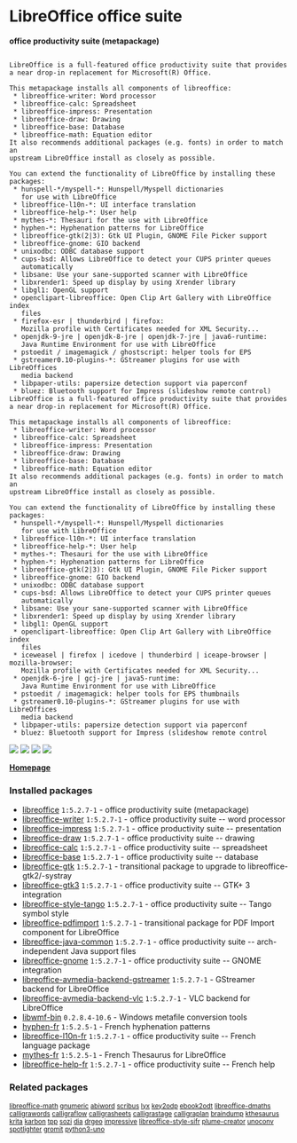 # LibreOffice office suite

__office productivity suite (metapackage)__

```

LibreOffice is a full-featured office productivity suite that provides
a near drop-in replacement for Microsoft(R) Office.

This metapackage installs all components of libreoffice:
 * libreoffice-writer: Word processor
 * libreoffice-calc: Spreadsheet
 * libreoffice-impress: Presentation
 * libreoffice-draw: Drawing
 * libreoffice-base: Database
 * libreoffice-math: Equation editor
It also recommends additional packages (e.g. fonts) in order to match an
upstream LibreOffice install as closely as possible.

You can extend the functionality of LibreOffice by installing these
packages:
 * hunspell-*/myspell-*: Hunspell/Myspell dictionaries
   for use with LibreOffice
 * libreoffice-l10n-*: UI interface translation
 * libreoffice-help-*: User help
 * mythes-*: Thesauri for the use with LibreOffice
 * hyphen-*: Hyphenation patterns for LibreOffice
 * libreoffice-gtk(2|3): Gtk UI Plugin, GNOME File Picker support
 * libreoffice-gnome: GIO backend
 * unixodbc: ODBC database support
 * cups-bsd: Allows LibreOffice to detect your CUPS printer queues
   automatically
 * libsane: Use your sane-supported scanner with LibreOffice
 * libxrender1: Speed up display by using Xrender library
 * libgl1: OpenGL support
 * openclipart-libreoffice: Open Clip Art Gallery with LibreOffice index
   files
 * firefox-esr | thunderbird | firefox:
   Mozilla profile with Certificates needed for XML Security...
 * openjdk-9-jre | openjdk-8-jre | openjdk-7-jre | java6-runtime:
   Java Runtime Environment for use with LibreOffice
 * pstoedit / imagemagick / ghostscript: helper tools for EPS
 * gstreamer0.10-plugins-*: GStreamer plugins for use with LibreOffices
   media backend
 * libpaper-utils: papersize detection support via paperconf
 * bluez: Bluetooth support for Impress (slideshow remote control)
LibreOffice is a full-featured office productivity suite that provides
a near drop-in replacement for Microsoft(R) Office.

This metapackage installs all components of libreoffice:
 * libreoffice-writer: Word processor
 * libreoffice-calc: Spreadsheet
 * libreoffice-impress: Presentation
 * libreoffice-draw: Drawing
 * libreoffice-base: Database
 * libreoffice-math: Equation editor
It also recommends additional packages (e.g. fonts) in order to match an
upstream LibreOffice install as closely as possible.

You can extend the functionality of LibreOffice by installing these
packages:
 * hunspell-*/myspell-*: Hunspell/Myspell dictionaries
   for use with LibreOffice
 * libreoffice-l10n-*: UI interface translation
 * libreoffice-help-*: User help
 * mythes-*: Thesauri for the use with LibreOffice
 * hyphen-*: Hyphenation patterns for LibreOffice
 * libreoffice-gtk(2|3): Gtk UI Plugin, GNOME File Picker support
 * libreoffice-gnome: GIO backend
 * unixodbc: ODBC database support
 * cups-bsd: Allows LibreOffice to detect your CUPS printer queues
   automatically
 * libsane: Use your sane-supported scanner with LibreOffice
 * libxrender1: Speed up display by using Xrender library
 * libgl1: OpenGL support
 * openclipart-libreoffice: Open Clip Art Gallery with LibreOffice index
   files
 * iceweasel | firefox | icedove | thunderbird | iceape-browser | mozilla-browser:
   Mozilla profile with Certificates needed for XML Security...
 * openjdk-6-jre | gcj-jre | java5-runtime:
   Java Runtime Environment for use with LibreOffice
 * pstoedit / imagemagick: helper tools for EPS thumbnails
 * gstreamer0.10-plugins-*: GStreamer plugins for use with LibreOffices
   media backend
 * libpaper-utils: papersize detection support via paperconf
 * bluez: Bluetooth support for Impress (slideshow remote control

```

[![](https://screenshots.debian.net/thumbnail-with-version/libreoffice-writer/9001)](https://screenshots.debian.net/screenshot-with-version/libreoffice-writer/9001)
[![](https://screenshots.debian.net/thumbnail-with-version/libreoffice-calc/9001)](https://screenshots.debian.net/screenshot-with-version/libreoffice-calc/9001)
[![](https://screenshots.debian.net/thumbnail-with-version/libreoffice-draw/9001)](https://screenshots.debian.net/screenshot-with-version/libreoffice-draw/9001)
[![](https://screenshots.debian.net/thumbnail-with-version/libreoffice-impress/9001)](https://screenshots.debian.net/screenshot-with-version/libreoffice-impress/9001)



**[Homepage](http://www.libreoffice.org)**

### Installed packages

* [libreoffice](https://packages.debian.org/stretch/libreoffice) `1:5.2.7-1` - office productivity suite (metapackage)
* [libreoffice-writer](https://packages.debian.org/stretch/libreoffice-writer) `1:5.2.7-1` - office productivity suite -- word processor
* [libreoffice-impress](https://packages.debian.org/stretch/libreoffice-impress) `1:5.2.7-1` - office productivity suite -- presentation
* [libreoffice-draw](https://packages.debian.org/stretch/libreoffice-draw) `1:5.2.7-1` - office productivity suite -- drawing
* [libreoffice-calc](https://packages.debian.org/stretch/libreoffice-calc) `1:5.2.7-1` - office productivity suite -- spreadsheet
* [libreoffice-base](https://packages.debian.org/stretch/libreoffice-base) `1:5.2.7-1` - office productivity suite -- database
* [libreoffice-gtk](https://packages.debian.org/stretch/libreoffice-gtk) `1:5.2.7-1` - transitional package to upgrade to libreoffice-gtk2/-systray
* [libreoffice-gtk3](https://packages.debian.org/stretch/libreoffice-gtk3) `1:5.2.7-1` - office productivity suite -- GTK+ 3 integration
* [libreoffice-style-tango](https://packages.debian.org/stretch/libreoffice-style-tango) `1:5.2.7-1` - office productivity suite -- Tango symbol style
* [libreoffice-pdfimport](https://packages.debian.org/stretch/libreoffice-pdfimport) `1:5.2.7-1` - transitional package for PDF Import component for LibreOffice
* [libreoffice-java-common](https://packages.debian.org/stretch/libreoffice-java-common) `1:5.2.7-1` - office productivity suite -- arch-independent Java support files
* [libreoffice-gnome](https://packages.debian.org/stretch/libreoffice-gnome) `1:5.2.7-1` - office productivity suite -- GNOME integration
* [libreoffice-avmedia-backend-gstreamer](https://packages.debian.org/stretch/libreoffice-avmedia-backend-gstreamer) `1:5.2.7-1` - GStreamer backend for LibreOffice
* [libreoffice-avmedia-backend-vlc](https://packages.debian.org/stretch/libreoffice-avmedia-backend-vlc) `1:5.2.7-1` - VLC backend for LibreOffice
* [libwmf-bin](https://packages.debian.org/stretch/libwmf-bin) `0.2.8.4-10.6` - Windows metafile conversion tools
* [hyphen-fr](https://packages.debian.org/stretch/hyphen-fr) `1:5.2.5-1` - French hyphenation patterns
* [libreoffice-l10n-fr](https://packages.debian.org/stretch/libreoffice-l10n-fr) `1:5.2.7-1` - office productivity suite -- French language package
* [mythes-fr](https://packages.debian.org/stretch/mythes-fr) `1:5.2.5-1` - French Thesaurus for LibreOffice
* [libreoffice-help-fr](https://packages.debian.org/stretch/libreoffice-help-fr) `1:5.2.7-1` - office productivity suite -- French help

### Related packages

<sub> [libreoffice-math](https://packages.debian.org/stretch/libreoffice-math) [gnumeric](https://packages.debian.org/stretch/gnumeric) [abiword](https://packages.debian.org/stretch/abiword) [scribus](https://packages.debian.org/stretch/scribus) [lyx](https://packages.debian.org/stretch/lyx) [key2odp](https://packages.debian.org/stretch/key2odp) [ebook2odt](https://packages.debian.org/stretch/ebook2odt) [libreoffice-dmaths](https://packages.debian.org/stretch/libreoffice-dmaths) [calligrawords](https://packages.debian.org/stretch/calligrawords) [calligraflow](https://packages.debian.org/stretch/calligraflow) [calligrasheets](https://packages.debian.org/stretch/calligrasheets) [calligrastage](https://packages.debian.org/stretch/calligrastage) [calligraplan](https://packages.debian.org/stretch/calligraplan) [braindump](https://packages.debian.org/stretch/braindump) [kthesaurus](https://packages.debian.org/stretch/kthesaurus) [krita](https://packages.debian.org/stretch/krita) [karbon](https://packages.debian.org/stretch/karbon) [tpp](https://packages.debian.org/stretch/tpp) [sozi](https://packages.debian.org/stretch/sozi) [dia](https://packages.debian.org/stretch/dia) [drgeo](https://packages.debian.org/stretch/drgeo) [impressive](https://packages.debian.org/stretch/impressive) [libreoffice-style-sifr](https://packages.debian.org/stretch/libreoffice-style-sifr) [plume-creator](https://packages.debian.org/stretch/plume-creator) [unoconv](https://packages.debian.org/stretch/unoconv) [spotlighter](https://packages.debian.org/stretch/spotlighter) [gromit](https://packages.debian.org/stretch/gromit) [python3-uno](https://packages.debian.org/stretch/python3-uno)  </sub>
